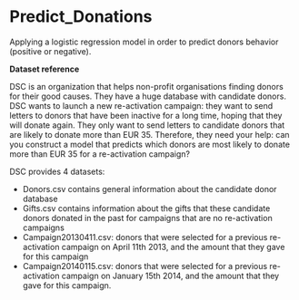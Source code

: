 # Predict_Donations
Applying a logistic regression model in order to predict donors behavior (positive or negative).


**Dataset reference**

DSC is an organization that helps non-profit organisations finding donors for their good causes. They have a huge database with candidate donors. DSC wants to launch a new re-activation campaign: they want to send letters to donors that have been inactive for a long time, hoping that they will donate again. They only want to send letters to candidate donors that are likely to donate more than EUR 35. Therefore, they need your help: can you construct a model that predicts which donors are most likely to donate more than EUR 35 for a re-activation campaign?

DSC provides 4 datasets:
- Donors.csv contains general information about the candidate donor database
- Gifts.csv contains information about the gifts that these candidate donors donated in the
past for campaigns that are no re-activation campaigns
- Campaign20130411.csv: donors that were selected for a previous re-activation
campaign on April 11th 2013, and the amount that they gave for this campaign
- Campaign20140115.csv: donors that were selected for a previous re-activation
campaign on January 15th 2014, and the amount that they gave for this campaign.
